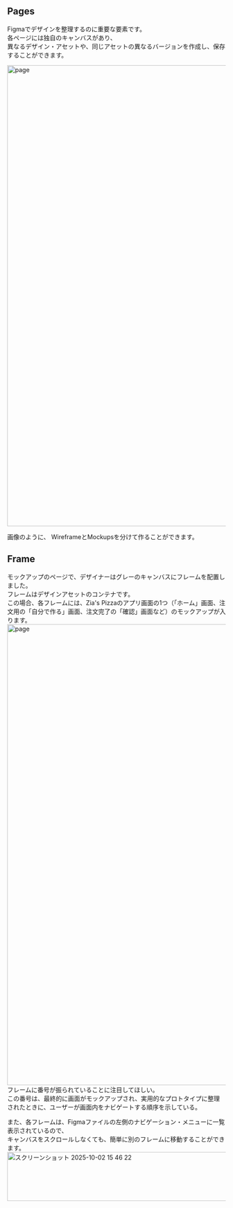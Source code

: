 ## Pages
Figmaでデザインを整理するのに重要な要素です。  
各ページには独自のキャンバスがあり、  
異なるデザイン・アセットや、同じアセットの異なるバージョンを作成し、保存することができます。  

<img width="1600" height="1063" alt="page" src="https://github.com/user-attachments/assets/4136b1e0-2a15-42e6-a603-28c942515f89" />  

画像のように、
WireframeとMockupsを分けて作ることができます。

## Frame
モックアップのページで、デザイナーはグレーのキャンバスにフレームを配置しました。  
フレームはデザインアセットのコンテナです。  
この場合、各フレームには、Zia's Pizzaのアプリ画面の1つ（「ホーム」画面、注文用の「自分で作る」画面、注文完了の「確認」画面など）のモックアップが入ります。
<img width="1600" height="1063" alt="page" src="https://github.com/user-attachments/assets/4136b1e0-2a15-42e6-a603-28c942515f89" />  
フレームに番号が振られていることに注目してほしい。  
この番号は、最終的に画面がモックアップされ、実用的なプロトタイプに整理されたときに、ユーザーが画面内をナビゲートする順序を示している。

また、各フレームは、Figmaファイルの左側のナビゲーション・メニューに一覧表示されているので、  
キャンバスをスクロールしなくても、簡単に別のフレームに移動することができます。
<img width="512" height="113" alt="スクリーンショット 2025-10-02 15 46 22" src="https://github.com/user-attachments/assets/216f1857-fc20-4bff-b759-1731ff69af15" />
